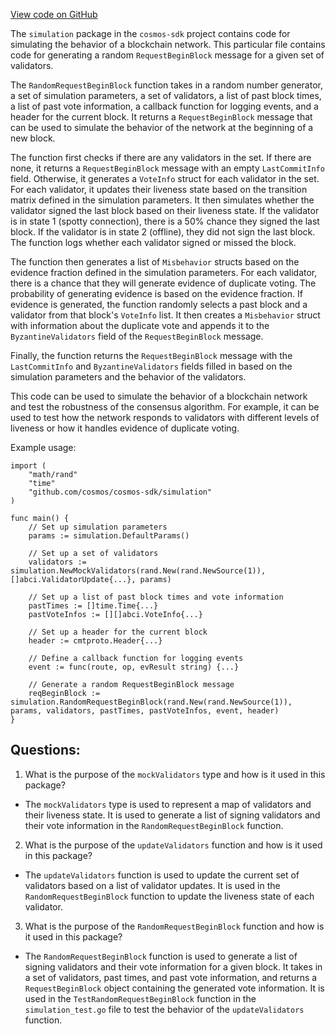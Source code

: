 [View code on GitHub](https://github.com/cosmos/cosmos-sdk/blob/main/x/simulation/mock_cometbft.go)

The `simulation` package in the `cosmos-sdk` project contains code for simulating the behavior of a blockchain network. This particular file contains code for generating a random `RequestBeginBlock` message for a given set of validators. 

The `RandomRequestBeginBlock` function takes in a random number generator, a set of simulation parameters, a set of validators, a list of past block times, a list of past vote information, a callback function for logging events, and a header for the current block. It returns a `RequestBeginBlock` message that can be used to simulate the behavior of the network at the beginning of a new block.

The function first checks if there are any validators in the set. If there are none, it returns a `RequestBeginBlock` message with an empty `LastCommitInfo` field. Otherwise, it generates a `VoteInfo` struct for each validator in the set. For each validator, it updates their liveness state based on the transition matrix defined in the simulation parameters. It then simulates whether the validator signed the last block based on their liveness state. If the validator is in state 1 (spotty connection), there is a 50% chance they signed the last block. If the validator is in state 2 (offline), they did not sign the last block. The function logs whether each validator signed or missed the block.

The function then generates a list of `Misbehavior` structs based on the evidence fraction defined in the simulation parameters. For each validator, there is a chance that they will generate evidence of duplicate voting. The probability of generating evidence is based on the evidence fraction. If evidence is generated, the function randomly selects a past block and a validator from that block's `VoteInfo` list. It then creates a `Misbehavior` struct with information about the duplicate vote and appends it to the `ByzantineValidators` field of the `RequestBeginBlock` message.

Finally, the function returns the `RequestBeginBlock` message with the `LastCommitInfo` and `ByzantineValidators` fields filled in based on the simulation parameters and the behavior of the validators. 

This code can be used to simulate the behavior of a blockchain network and test the robustness of the consensus algorithm. For example, it can be used to test how the network responds to validators with different levels of liveness or how it handles evidence of duplicate voting. 

Example usage:

```
import (
    "math/rand"
    "time"
    "github.com/cosmos/cosmos-sdk/simulation"
)

func main() {
    // Set up simulation parameters
    params := simulation.DefaultParams()

    // Set up a set of validators
    validators := simulation.NewMockValidators(rand.New(rand.NewSource(1)), []abci.ValidatorUpdate{...}, params)

    // Set up a list of past block times and vote information
    pastTimes := []time.Time{...}
    pastVoteInfos := [][]abci.VoteInfo{...}

    // Set up a header for the current block
    header := cmtproto.Header{...}

    // Define a callback function for logging events
    event := func(route, op, evResult string) {...}

    // Generate a random RequestBeginBlock message
    reqBeginBlock := simulation.RandomRequestBeginBlock(rand.New(rand.NewSource(1)), params, validators, pastTimes, pastVoteInfos, event, header)
}
```
## Questions: 
 1. What is the purpose of the `mockValidators` type and how is it used in this package?
- The `mockValidators` type is used to represent a map of validators and their liveness state. It is used to generate a list of signing validators and their vote information in the `RandomRequestBeginBlock` function.

2. What is the purpose of the `updateValidators` function and how is it used in this package?
- The `updateValidators` function is used to update the current set of validators based on a list of validator updates. It is used in the `RandomRequestBeginBlock` function to update the liveness state of each validator.

3. What is the purpose of the `RandomRequestBeginBlock` function and how is it used in this package?
- The `RandomRequestBeginBlock` function is used to generate a list of signing validators and their vote information for a given block. It takes in a set of validators, past times, and past vote information, and returns a `RequestBeginBlock` object containing the generated vote information. It is used in the `TestRandomRequestBeginBlock` function in the `simulation_test.go` file to test the behavior of the `updateValidators` function.